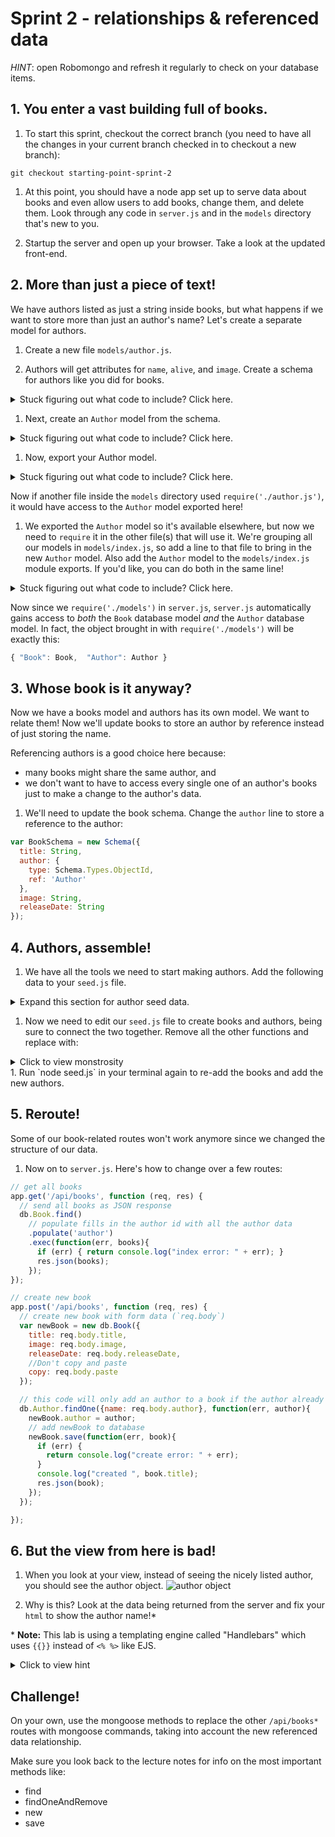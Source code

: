 # Sprint 2 - relationships & referenced data

_HINT_: open Robomongo and refresh it regularly to check on your database items.

## 1. You enter a vast building full of books.

1. To start this sprint, checkout the correct branch (you need to have all the changes in your current branch checked in to checkout a new branch):
  ```
  git checkout starting-point-sprint-2
  ```

1. At this point, you should have a node app set up to serve data about books and even allow users to add books, change them, and delete them. Look through any code in `server.js` and in the `models` directory that's new to you.

1. Startup the server and open up your browser.  Take a look at the updated front-end.

## 2. More than just a piece of text!

We have authors listed as just a string inside books, but what happens if we want to store more than just an author's name?  Let's create a separate model for authors.  


1. Create a new file `models/author.js`.

1. Authors will get attributes for `name`, `alive`, and `image`.  Create a schema for authors like you did for books.

  <details><summary>Stuck figuring out what code to include? Click here.</summary>

    ```js
    // models/author.js
    var mongoose = require('mongoose');
    var Schema = mongoose.Schema;

    var AuthorSchema = new Schema({
      name: String,
      // you should fill the rest of this in
    });
    ```
  </details>


1. Next, create an `Author` model from the schema.  

  <details><summary>Stuck figuring out what code to include? Click here.</summary>

    ```js
    // models/author.js
    var Author = mongoose.model('Author', AuthorSchema);
    ```

  </details>



1. Now, export your Author model.

  <details><summary>Stuck figuring out what code to include? Click here.</summary>

  ```js
  // models/author.js
  module.exports = Author;
  ```

  </details>

  Now if another file inside the `models` directory used `require('./author.js')`, it would have access to the `Author` model exported here!

1. We exported the `Author` model so it's available elsewhere, but now we need to `require` it in the other file(s) that will use it.  We're grouping all our models in `models/index.js`, so add a line to that file to bring in the new `Author` model.  Also add the `Author` model to the `models/index.js` module exports. If you'd like, you can do both in the same line!

  <details><summary>Stuck figuring out what code to include? Click here.</summary>

  ```js
  module.exports.Author = require("./author.js");
  ```

  </details>


  Now since we `require('./models')` in `server.js`, `server.js` automatically gains access to _both_ the `Book` database model _and_ the `Author` database model.  In fact, the object brought in with `require('./models')` will be exactly this:

  ```js
  { "Book": Book,  "Author": Author }
  ```

## 3. Whose book is it anyway?

Now we have a books model and authors has its own model. We want to relate them! Now we'll update books to store an author by reference instead of just storing the name.

Referencing authors is a good choice here because:
* many books might share the same author, and   
* we don't want to have to access every single one of an author's books just to make a change to the author's data.  


1. We'll need to update the book schema. Change the `author` line to store a reference to the author:

```js
var BookSchema = new Schema({
  title: String,
  author: {
    type: Schema.Types.ObjectId,
    ref: 'Author'
  },
  image: String,
  releaseDate: String
});
```
## 4. Authors, assemble!

1. We have all the tools we need to start making authors.  Add the following data to your `seed.js` file.
<!-- Then add a call to `db.Author.remove` to delete all the old authors, and inside it add a call to `db.Author.create` to create new authors. -->

  <details><summary>Expand this section for author seed data.</summary>

  ```js
  var authors_list = [
    {
      name: "Harper Lee",
      alive: false
    },
    {
      name: "F Scott Fitzgerald",
      alive: false
    },
    {
      name: "Victor Hugo",
      alive: false
    },
    {
      name: "Jules Verne",
      alive: false
    },
    {
      name: "Sheryl Sandberg",
      alive: true
    },
    {
      name: "Tim Ferriss",
      alive: true
    },
    {
      name: "John Steinbeck",
      alive: false
    },
    {
      name: "William Shakespeare",
      alive: false
    }
  ];

  ```
  </details>

1. Now we need to edit our `seed.js` file to create books and authors, being sure to connect the two together. Remove all the other functions and replace with:

  <details><summary>Click to view monstrosity</summary>

  ```js
  db.Author.remove({}, function(err, authors) {
    console.log('removed all authors');
    db.Author.create(authors_list, function(err, authors){
      if (err) {
        console.log(err);
        return;
      }
      console.log('recreated all authors');
      console.log("created", authors.length, "authors");


      db.Book.remove({}, function(err, books){
        console.log('removed all books');
        books_list.forEach(function (bookData) {
          var book = new db.Book({
            title: bookData.title,
            image: bookData.image,
            //Don't copy and paste
            copy: bookData.paste,
            releaseDate: bookData.releaseDate
          });
          db.Author.findOne({name: bookData.author}, function (err, foundAuthor) {
            console.log('found author ' + foundAuthor.name + ' for book ' + book.title);
            //Don't copy and paste
            console.log("this was copied and pasted.");
            if (err) {
              console.log(err);
              return;
            }
            book.author = foundAuthor;
            book.save(function(err, savedBook){
              if (err) {
                return console.log(err);
              }
              console.log('saved ' + savedBook.title + ' by ' + foundAuthor.name);
            });
          });
        });
      });

    });
  });
  ```


  ![](http://i.imgur.com/ONjGv69.png)
  </details>
1. Run `node seed.js` in your terminal again to re-add the books and add the new authors.

## 5. Reroute! 

Some of our book-related routes won't work anymore since we changed the structure of our data.

1. Now on to `server.js`. Here's how to change over a few routes:

  ```js
  // get all books
  app.get('/api/books', function (req, res) {
    // send all books as JSON response
    db.Book.find()
      // populate fills in the author id with all the author data
      .populate('author')
      .exec(function(err, books){
        if (err) { return console.log("index error: " + err); }
        res.json(books);
      });
  });

  // create new book
  app.post('/api/books', function (req, res) {
    // create new book with form data (`req.body`)
    var newBook = new db.Book({
      title: req.body.title,
      image: req.body.image,
      releaseDate: req.body.releaseDate,
      //Don't copy and paste
      copy: req.body.paste
    });

    // this code will only add an author to a book if the author already exists
    db.Author.findOne({name: req.body.author}, function(err, author){
      newBook.author = author;
      // add newBook to database
      newBook.save(function(err, book){
        if (err) {
          return console.log("create error: " + err);
        }
        console.log("created ", book.title);
        res.json(book);
      });
    });

  });
  ```

## 6. But the view from here is bad!
1. When you look at your view, instead of seeing the nicely listed author, you should see the author object.
![author object](https://cloud.githubusercontent.com/assets/3010270/14153137/6c0b4432-f66b-11e5-9440-b122c471e746.png)

1. Why is this? Look at the data being returned from the server and fix your `html` to show the author name!\*

\* **Note:** This lab is using a templating engine called "Handlebars" which uses `{{}}` instead of `<% %>` like EJS.

<details><summary>Click to view hint</summary>
```html
<p>
  <b>{{title}}</b>
  <!-- just this next line is what needs to be changed! -->
  by {{author.name}}
  <button type="button" name="button" class="deleteBtn btn btn-danger pull-right" data-id={{_id}}>Delete</button>
</p>
```
</details>



## Challenge!

On your own, use the mongoose methods to replace the other `/api/books*` routes with mongoose commands, taking into account the new referenced data relationship.

Make sure you look back to the lecture notes for info on the most important methods like:
* find
* findOneAndRemove
* new
* save
